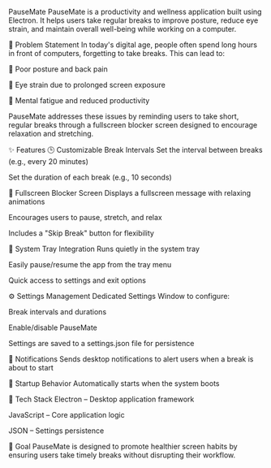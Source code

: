 PauseMate
PauseMate is a productivity and wellness application built using Electron. It helps users take regular breaks to improve posture, reduce eye strain, and maintain overall well-being while working on a computer.

🚨 Problem Statement
In today's digital age, people often spend long hours in front of computers, forgetting to take breaks. This can lead to:

🧍 Poor posture and back pain

👀 Eye strain due to prolonged screen exposure

🧠 Mental fatigue and reduced productivity

PauseMate addresses these issues by reminding users to take short, regular breaks through a fullscreen blocker screen designed to encourage relaxation and stretching.

✨ Features
🕒 Customizable Break Intervals
Set the interval between breaks (e.g., every 20 minutes)

Set the duration of each break (e.g., 10 seconds)

🧘 Fullscreen Blocker Screen
Displays a fullscreen message with relaxing animations

Encourages users to pause, stretch, and relax

Includes a "Skip Break" button for flexibility

🧰 System Tray Integration
Runs quietly in the system tray

Easily pause/resume the app from the tray menu

Quick access to settings and exit options

⚙️ Settings Management
Dedicated Settings Window to configure:

Break intervals and durations

Enable/disable PauseMate

Settings are saved to a settings.json file for persistence

🔔 Notifications
Sends desktop notifications to alert users when a break is about to start

🚀 Startup Behavior
Automatically starts when the system boots

📁 Tech Stack
Electron – Desktop application framework

JavaScript – Core application logic

JSON – Settings persistence

📌 Goal
PauseMate is designed to promote healthier screen habits by ensuring users take timely breaks without disrupting their workflow.

